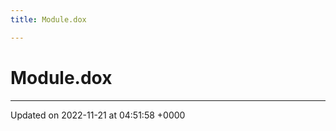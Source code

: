 ```yaml
---
title: Module.dox

---
```


# Module.dox








-------------------------------

Updated on 2022-11-21 at 04:51:58 +0000
